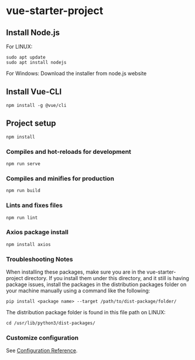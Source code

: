 # vue-starter-project

## Install Node.js
For LINUX:
```
sudo apt update
sudo apt install nodejs
```

For Windows:
Download the installer from node.js website

## Install Vue-CLI
```
npm install -g @vue/cli
```

## Project setup
```
npm install
```

### Compiles and hot-reloads for development
```
npm run serve
```

### Compiles and minifies for production
```
npm run build
```

### Lints and fixes files
```
npm run lint
```

### Axios package install
```
npm install axios
```

### Troubleshooting Notes
When installing these packages, make sure you are in the vue-starter-project directory. If you install them under this directory, and it still is having package issues, install the packages in the distribution packages folder on your machine manually using a command like the following:
```
pip install <package name> --target /path/to/dist-package/folder/
```
The distribution package folder is found in this file path on LINUX:
```
cd /usr/lib/python3/dist-packages/
```

### Customize configuration
See [Configuration Reference](https://cli.vuejs.org/config/).

